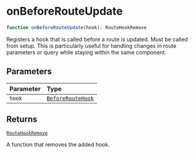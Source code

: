 # onBeforeRouteUpdate

```ts
function onBeforeRouteUpdate(hook): RouteHookRemove
```

Registers a hook that is called before a route is updated. Must be called from setup.
This is particularly useful for handling changes in route parameters or query while staying within the same component.

## Parameters

| Parameter | Type |
| :------ | :------ |
| `hook` | [`BeforeRouteHook`](../types/BeforeRouteHook) |

## Returns

[`RouteHookRemove`](../types/RouteHookRemove)

A function that removes the added hook.
